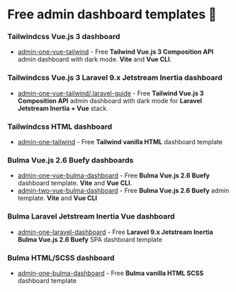 # Free admin dashboard templates 🎉

### Tailwindcss Vue.js 3 dashboard

- [admin-one-vue-tailwind](https://github.com/justboil/admin-one-vue-tailwind) - Free **Tailwind Vue.js 3 Composition API** admin dashboard with dark mode. **Vite** and **Vue CLI**.

### Tailwindcss Vue.js 3 Laravel 9.x Jetstream Inertia dashboard

- [admin-one-vue-tailwind/.laravel-guide](https://github.com/justboil/admin-one-vue-tailwind/tree/master/.laravel-guide) - Free **Tailwind Vue.js 3 Composition API** admin dashboard with dark mode for **Laravel Jetstream Inertia + Vue** stack.

### Tailwindcss HTML dashboard

- [admin-one-tailwind](https://github.com/justboil/admin-one-tailwind) - Free **Tailwind vanilla HTML** dashboard template

### Bulma Vue.js 2.6 Buefy dashboards

- [admin-one-vue-bulma-dashboard](https://github.com/vikdiesel/admin-one-vue-bulma-dashboard) - Free **Bulma Vue.js 2.6 Buefy** dashboard template. **Vite** and **Vue CLI**.
- [admin-two-vue-bulma-dashboard](https://github.com/vikdiesel/admin-two-vue-bulma-dashboard) - Free **Bulma Vue.js 2.6 Buefy** admin template. **Vite** and **Vue CLI**

### Bulma Laravel Jetstream Inertia Vue dashboard

- [admin-one-laravel-dashboard](https://github.com/vikdiesel/admin-one-laravel-dashboard) - Free **Laravel 9.x Jetstream Inertia Bulma Vue.js 2.6 Buefy** SPA dashboard template

### Bulma HTML/SCSS dashboard

- [admin-one-bulma-dashboard](https://github.com/vikdiesel/admin-one-bulma-dashboard) - Free **Bulma vanilla HTML SCSS** dashboard template
